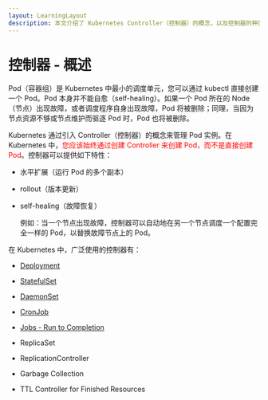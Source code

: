 ```yaml
---
layout: LearningLayout
description: 本文介绍了 Kubernetes Controller（控制器）的概念，以及控制器的种类
---
```


# 控制器 - 概述

Pod（容器组）是 Kubernetes 中最小的调度单元，您可以通过 kubectl 直接创建一个 Pod。Pod 本身并不能自愈（self-healing）。如果一个 Pod 所在的 Node （节点）出现故障，或者调度程序自身出现故障，Pod 将被删除；同理，当因为节点资源不够或节点维护而驱逐 Pod 时，Pod 也将被删除。

Kubernetes 通过引入 Controller（控制器）的概念来管理 Pod 实例。在 Kubernetes 中，<font color="red">您应该始终通过创建 Controller 来创建 Pod，而不是直接创建 Pod</font>。控制器可以提供如下特性：
* 水平扩展（运行 Pod 的多个副本）
* rollout（版本更新）
* self-healing（故障恢复）

  例如：当一个节点出现故障，控制器可以自动地在另一个节点调度一个配置完全一样的 Pod，以替换故障节点上的 Pod。

在 Kubernetes 中，广泛使用的控制器有：

* [Deployment](./wl-deployment.html) <Badge text="Kuboard 已支持" type="success"/>
* [StatefulSet](./wl-statefulset.html) <Badge text="Kuboard 已支持" type="success"/>
* [DaemonSet](./wl-daemonset.html) <Badge text="Kuboard 已支持" type="success"/>

* [CronJob](./wl-cronjob.html) <Badge text="Kuboard 正在计划中" type="warn"/>
* [Jobs - Run to Completion](./wl-job.html) <Badge text="Kuboard 正在计划中" type="warn"/>

* ReplicaSet <Badge text="Kuboard 暂不支持" type="warn"/>
* ReplicationController <Badge text="Kuboard 暂不支持" type="warn"/>
* Garbage Collection <Badge text="Kuboard 暂不支持" type="warn"/>
* TTL Controller for Finished Resources <Badge text="Kuboard 暂不支持" type="warn"/>
